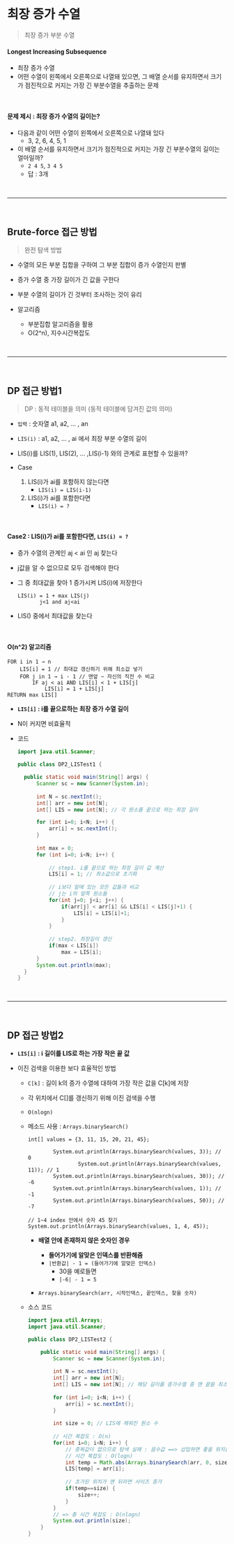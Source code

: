 # 최장 증가 수열

> 최장 증가 부분 수열

#### Longest Increasing Subsequence

* 최장 증가 수열
* 어떤 수열이 왼쪽에서 오른쪽으로 나열돼 있으면, 그 배열 순서를 유지하면서 크기가 점진적으로 커지는 가장 긴 부분수열을 추출하는 문제

<br>

#### 문제 제시 : 최장 증가 수열의 길이는?

* 다음과 같이 어떤 수열이 왼쪽에서 오른쪽으로 나열돼 있다
  * 3, 2, 6, 4, 5, 1
* 이 배열 순서를 유지하면서 크기가 점진적으로 커지는 가장 긴 부분수열의 길이는 얼마일까?
  * `2 4 5`, `3 4 5`
  * 답 : 3개

<br>

---

<br>

## Brute-force 접근 방법

> 완전 탐색 방법

* 수열의 모든 부분 집합을 구하여 그 부분 집합이 증가 수열인지 판별
* 증가 수열 중 가장 길이가 긴 값을 구한다

* 부분 수열의 길이가 긴 것부터 조사하는 것이 유리

* 알고리즘
  * 부분집합 알고리즘을 활용
  * O(2^n), 지수시간복잡도

<br>

---

<br>

## DP 접근 방법1

> DP : 동적 테이블을 의미 (동적 테이블에 담겨진 값의 의미)

* `입력` : 숫자열 a1, a2, ... , an
* `LIS(i)` : a1, a2, ... , ai 에서 최장 부분 수열의 길이
* LIS(i)를 LIS(1), LIS(2), ... ,LIS(i-1) 와의 관계로 표현할 수 있을까?

* Case
  1. LIS(i)가 ai를 포함하지 않는다면
     * `LIS(i) = LIS(i-1)`
  2. LIS(i)가 ai를 포함한다면
     * `LIS(i) = ?`

<br>

#### Case2 : LIS(i)가 ai를 포함한다면, `LIS(i) = ?`

* 증가 수열의 관계인 aj < ai 인 aj 찾는다

* j값을 알 수 없으므로 모두 검색해야 한다

* 그 중 최대값을 찾아 1 증가시켜 LIS(i)에 저장한다

  ```
  LIS(i) = 1 + max LIS(j)
  		 j<1 and aj<ai
  ```

* LIS() 중에서 최대값을 찾는다

<br>

#### O(n^2) 알고리즘

```
FOR i in 1 → n
	LIS[i] = 1 // 최대값 갱신하기 위해 최소값 넣기
	FOR j in 1 → i - 1 // 맨앞 ~ 자신의 직전 수 비교
    	IF aj < ai AND LIS[i] < 1 + LIS[j]
    		LIS[i] = 1 + LIS[j]
RETURN max LIS[]
```

* **`LIS[i]` : i를 끝으로하는 최장 증가 수열 길이**

* N이 커지면 비효율적

* 코드

  ```java
  import java.util.Scanner;
  
  public class DP2_LISTest1 {
  
  	public static void main(String[] args) {
  		Scanner sc = new Scanner(System.in);
  		
  		int N = sc.nextInt();
  		int[] arr = new int[N];
  		int[] LIS = new int[N]; // 각 원소를 끝으로 하는 최장 길이
  
  		for (int i=0; i<N; i++) {
  			arr[i] = sc.nextInt();
  		}
  		
  		int max = 0;
  		for (int i=0; i<N; i++) {
  			
  			// step1. i를 끝으로 하는 최장 길이 값 계산
  			LIS[i] = 1; // 최소값으로 초기화
  			
  			// i보다 앞에 있는 모든 값들과 비교
  			// j는 i의 앞쪽 원소들
  			for(int j=0; j<i; j++) {
  				if(arr[j] < arr[i] && LIS[i] < LIS[j]+1) {
  					LIS[i] = LIS[i]+1;
  				}
  			} 
  			
  			// step2. 최장길이 갱신
  			if(max < LIS[i])
  				max = LIS[i];
  		}
  		System.out.println(max);
  	}
  }
  ```

<br>

---

<br>

## DP 접근 방법2

* **`LIS[i]` : i 길이를 LIS로 하는 가장 작은 끝 값**

* 이진 검색을 이용한 보다 효율적인 방법

  * `C[k]` : 길이 k의 증가 수열에 대하여 가장 작은 값을 C[k]에 저장
  * 각 위치에서 C[]를 갱신하기 위해 이진 검색을 수행
  * `O(nlogn)`

  * 메소드 사용 : `Arrays.binarySearch()`

    ```
    int[] values = {3, 11, 15, 20, 21, 45};
    		
    		System.out.println(Arrays.binarySearch(values, 3)); // 0
    				System.out.println(Arrays.binarySearch(values, 11)); // 1
    		System.out.println(Arrays.binarySearch(values, 30)); // -6
    		System.out.println(Arrays.binarySearch(values, 1)); // -1
    		System.out.println(Arrays.binarySearch(values, 50)); // -7
    
    // 1~4 index 안에서 숫자 45 찾기		System.out.println(Arrays.binarySearch(values, 1, 4, 45));
    ```

    * **배열 안에 존재하지 않은 숫자인 경우**
      * **들어가기에 알맞은 인덱스를 반환해줌**
      * `|반환값| - 1 = (들어가기에 알맞은 인덱스)`
        * 30을 예로들면
        * `|-6| - 1 = 5`

    * `Arrays.binarySearch(arr, 시작인덱스, 끝인덱스, 찾을 숫자)`

  * 소스 코드

    ```java
    import java.util.Arrays;
    import java.util.Scanner;
    
    public class DP2_LISTest2 {
    
    	public static void main(String[] args) {
    		Scanner sc = new Scanner(System.in);
    		
    		int N = sc.nextInt();
    		int[] arr = new int[N];
    		int[] LIS = new int[N]; // 해당 길이를 증가수열 중 맨 끝을 최소값으로 유지
    		
    		for (int i=0; i<N; i++) {
    			arr[i] = sc.nextInt();
    		}
    		
    		int size = 0; // LIS에 채워진 원소 수
    		
    		// 시간 복잡도 : O(n)
    		for(int i=0; i<N; i++) {
    			// 중복값이 없으므로 탐색 실패 : 음수값 ==> 삽입하면 좋을 위치를 반환
    			// 시간 복잡도 : O(logn)
    			int temp = Math.abs(Arrays.binarySearch(arr, 0, size, arr[i]))-1;
    			LIS[temp] = arr[i];
    			
    			// 초가된 위치가 맨 뒤라면 사이즈 증가
    			if(temp==size) {
    				size++;
    			}
    		}
    		// => 총 시간 복잡도 : O(nlogn)
    		System.out.println(size);
    	}
    }
    
    ```

    
